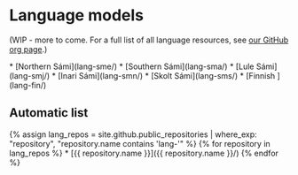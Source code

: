 # Language models

(WIP - more to come.
For a full list of all language resources, see
[our GitHub org page](https://github.com/giellalt).)

<div class="twocolumn" markdown="1">
* [Northern Sámi](lang-sme/)
* [Southern Sámi](lang-sma/)
* [Lule     Sámi](lang-smj/)
* [Inari    Sámi](lang-smn/)
* [Skolt    Sámi](lang-sms/)
* [Finnish      ](lang-fin/)
</div>

## Automatic list

<div class="twocolumn" markdown="1">
{% assign lang_repos = site.github.public_repositories | where_exp: "repository", "repository.name contains 'lang-'" %}
{% for repository in lang_repos %}
  * [{{ repository.name }}]({{ repository.name }}/)
{% endfor %}
</div>
